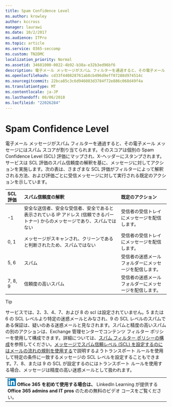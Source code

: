 ```yaml
---
title: Spam Confidence Level
ms.author: krowley
author: kccross
manager: laurawi
ms.date: 10/2/2017
ms.audience: ITPro
ms.topic: article
ms.service: O365-seccomp
ms.custom: TN2DMC
localization_priority: Normal
ms.assetid: 34681000-0022-4b92-b38a-e32b3ed96bf6
description: 電子メール メッセージがスパム フィルターを通過すると、その電子メール メッセージにはスパム スコアが割り当てられます。そのスコアは個別の Spam Confidence Level (SCL) 評価にマップされ、X-ヘッダーにスタンプされます。サービスは SCL 評価のスパム信頼度の解釈を基に、メッセージに対してアクションを実施します。次の表は、さまざまな SCL 評価がフィルターによって解釈される方法、および評価ごとに受信メッセージに対して実行される既定のアクションを示しています。
ms.openlocfilehash: cd33f440828761ab8cb496d9eff07288d974514c
ms.sourcegitcommit: 22bca85c3c6d946083d3784f72e886c068d49f4a
ms.translationtype: MT
ms.contentlocale: ja-JP
ms.lasthandoff: 08/06/2018
ms.locfileid: "22026284"
---
```

# <a name="spam-confidence-levels"></a>Spam Confidence Level

電子メール メッセージがスパム フィルターを通過すると、その電子メール メッセージにはスパム スコアが割り当てられます。そのスコアは個別の Spam Confidence Level (SCL) 評価にマップされ、X-ヘッダーにスタンプされます。サービスは SCL 評価のスパム信頼度の解釈を基に、メッセージに対してアクションを実施します。次の表は、さまざまな SCL 評価がフィルターによって解釈される方法、および評価ごとに受信メッセージに対して実行される既定のアクションを示しています。
  
|**SCL 評価**|**スパム信頼度の解釈**|**既定のアクション**|
|:-----|:-----|:-----|
|-1  <br/> |安全な送信者、安全な受信者、安全であると表示されている IP アドレス (信頼できるパートナー) からのメッセージであり、スパムではない  <br/> |受信者の受信トレイにメッセージを配信します。  <br/> |
|0, 1  <br/> |メッセージがスキャンされ、クリーンであると判断されたため、スパムではない  <br/> |受信者の受信トレイにメッセージを配信します。  <br/> |
|5, 6  <br/> | スパム  <br/> |受信者の迷惑メール フォルダーにメッセージを配信します。  <br/> |
|7, 8, 9  <br/> |信頼度の高いスパム  <br/> |受信者の迷惑メール フォルダーにメッセージを配信します。  <br/> |
   
> [!TIP]
> サービスでは、2、3、4、7、および 8 の scl は設定されていません。5 または 6 の SCL レベルより特定の迷惑メールとみなされ、9 の SCL レベルのスパムである保証は、疑いのある迷惑メールと見なされます。スパムと精度の高いスパムの別のアクションは、Exchange 管理センターでコンテンツ フィルター ポリシーを使用して構成できます。詳細については、[スパム フィルター ポリシーの構成](configure-your-spam-filter-policies.md)を参照してください。[メッセージでスパム信頼レベル (SCL) を設定するのにはメールの流れの規則を使用する](use-mail-flow-rules-to-set-the-spam-confidence-level-scl-in-messages.md)で説明するようトランスポート ルールを使用して特定の条件に一致するメッセージの SCL レベルを設定することもできます。7、8、または 9 の SCL が設定するのにはトランスポート ルールを使用する場合、メッセージは精度の高い迷惑メールとして扱われます。 
  
||
|:-----|
|![LinkedIn Learning の小さいアイコン](media/eac8a413-9498-4220-8544-1e37d1aaea13.png) **Office 365 を初めて使用する場合は、**         LinkedIn Learning が提供する **Office 365 admins and IT pros** のための無料のビデオ コースをご覧ください。 |
   

